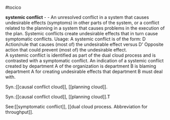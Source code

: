 #tocico

<b>systemic conflict</b> -  - An unresolved conflict in a system that causes undesirable effects (symptoms) in other parts of the system, or a conflict related to the planning in a system that causes problems in the execution of the plan.  Systemic conflicts create undesirable effects that in turn cause symptomatic conflicts. 
Usage: A systemic conflict is of the form: D Action/rule that causes (most of) the undesirable effect versus D' Opposite action that could prevent (most of) the undesirable effect.  
A systemic conflict is identified as part of the dual cloud process and is contrasted with a symptomatic conflict.  An indication of a systemic conflict created by department A of the organization is department B is blaming department A for creating undesirable effects that department B must deal with.  

Syn.:[[causal conflict cloud]], [[planning cloud]].

Syn.:[[causal conflict cloud]], [[planning cloud]].T



See:[[symptomatic conflict]], [[dual cloud process.  Abbreviation for throughput]].
